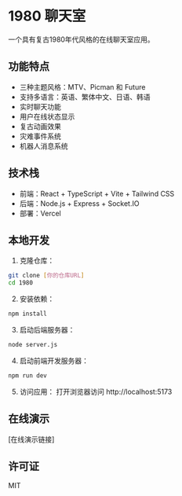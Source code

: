 # 1980 聊天室

一个具有复古1980年代风格的在线聊天室应用。

## 功能特点

- 三种主题风格：MTV、Picman 和 Future
- 支持多语言：英语、繁体中文、日语、韩语
- 实时聊天功能
- 用户在线状态显示
- 复古动画效果
- 灾难事件系统
- 机器人消息系统

## 技术栈

- 前端：React + TypeScript + Vite + Tailwind CSS
- 后端：Node.js + Express + Socket.IO
- 部署：Vercel

## 本地开发

1. 克隆仓库：
```bash
git clone [你的仓库URL]
cd 1980
```

2. 安装依赖：
```bash
npm install
```

3. 启动后端服务器：
```bash
node server.js
```

4. 启动前端开发服务器：
```bash
npm run dev
```

5. 访问应用：
打开浏览器访问 http://localhost:5173

## 在线演示

[在线演示链接]

## 许可证

MIT 